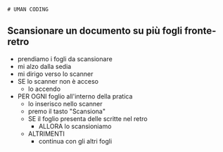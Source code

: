 
<!-- # UMAN CODING

## Implementare un layout assegnato come esercitazione pomeridiana

- Apro Slack

- SCORRO i canali finchè non trovo il canale "comunicazioni"
- SE è il canale comunicazioni
  - Clicco sul canale
  - leggere la traccia
  - metto una reazione alla notifica
  - scarica i vari allegati
- ALTRIMENTI
  - continua a scorrere
- apro vs-code
- creo una REPO su GitHub
- clono la REPO
- inserisco cartelle e File
- analizzo il layout su PenPot
- PUSHO!!
- creo la struttura di base in html
- unisco il css (e il resto)

- FINTANTO CHE lavoro al layout (per ciascuna sezione)
  - SE ho un problema
    - cerco la soluzione
    - provo la soluzione trovata
    - SE non riesco a risolvere apro un ticket
  - ALTRIMENTI
    - continuo con le altre sezioni -->

    # UMAN CODING

## Scansionare un documento su più fogli fronte-retro

- prendiamo i fogli da scansionare
      <!-- viene indettato all'interno del " prendiamo i fogli " o all'esterno?  -->
- mi alzo dalla sedia
- mi dirigo verso lo scanner
- SE lo scanner non è acceso
  - lo accendo
- PER OGNI foglio all'interno della pratica
  - lo inserisco nello scanner
  - premo il tasto "Scansiona" 
  - SE il foglio presenta delle scritte nel retro 
    - ALLORA lo scansioniamo 
  - ALTRIMENTI 
    - continua con gli altri fogli
        <!-- dopo // -->